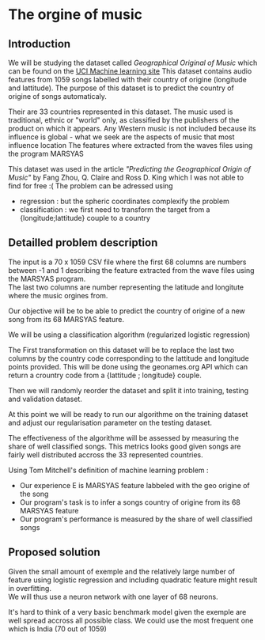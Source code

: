 # The orgine of music

## Introduction 

We will be studying the dataset called *Geographical Original of Music* which can be found on the [UCI Machine learning site](https://archive.ics.uci.edu/ml/datasets/Geographical+Original+of+Music)
This dataset contains audio features from 1059 songs labelled with their country of origine (longitude and lattitude).
The purpose of this dataset is to predict the country of origine of songs automaticaly.


Their are 33 countries represented in this dataset.
The music used is traditional, ethnic or "world" only, as classified by the publishers of the product on which it appears. Any Western music is not included because its influence is global - what we seek are the aspects of music that most influence location
The features where extracted from the waves files using the program MARSYAS

This dataset was used in the article *"Predicting the Geographical Origin of Music"* by Fang Zhou, Q. Claire and Ross D. King which I was not able to find for free :(
The problem can be adressed using 
 * regression : but the spheric coordinates complexify the problem
 * classification : we first need to transform the target from a {longitude;lattitude} couple to a country

## Detailled problem description

The input is a 70 x 1059 CSV file where the first 68 columns are numbers between -1 and 1 describing the feature extracted from the wave files using the MARSYAS program.  
The last two columns are number representing the latitude and longitute where the music orgines from.  

Our objective will be to be able to predict the country of origine of a new song from its 68 MARSYAS feature.  

We will be using a classification algorithm (regularized logistic regression)  

The First transformation on this dataset will be to replace the last two columns by the country code corresponding to the lattitude and longitude points provided.
This will be done using the geonames.org API which can return a crountry code from a {lattitude ; longitude} couple.

Then we will randomly reorder the dataset and split it into training, testing and validation dataset. 

At this point we will be ready to run our algorithme on the training dataset and adjust our regularisation parameter on the testing dataset.

The effectiveness of the algorithme will be assessed by measuring the share of well classified songs. This metrics looks good given songs are fairly well distributed accross the 33 represented countries.

Using Tom Mitchell's definition of machine learning problem :  
 * Our experience E is MARSYAS feature labbeled with the geo origine of the song  
 * Our program's task is to infer a songs country of origine from its 68 MARSYAS feature 
 * Our program's performance is measured by the share of well classified songs

## Proposed solution

Given the small amount of exemple and the relatively large number of feature using logistic regression and including quadratic feature might result in overfitting.  
We will thus use a neuron network with one layer of 68 neurons.

It's hard to think of a very basic benchmark model given the exemple are well spread accross all possible class. 
We could use the most frequent one which is India (70 out of 1059)




